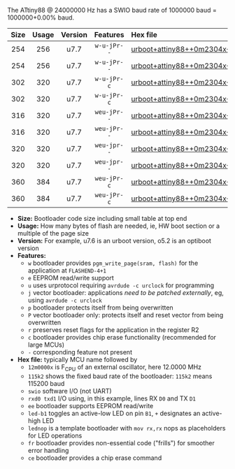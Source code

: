 The ATtiny88 @ 24000000 Hz has a SWIO baud rate of 1000000 baud = 1000000+0.00% baud.

|Size|Usage|Version|Features|Hex file|
|:-:|:-:|:-:|:-:|:--|
|254|256|u7.7|`w-u-jPr--`|[urboot+attiny88++0m2304x++++9k6_swio_rxd7_txd6_led+d0.hex](https://raw.githubusercontent.com/stefanrueger/urboot.hex/main/mcus/attiny88/external_oscillator/fcpu++0m2304_Hz/br++++9k6_bps/urboot+attiny88++0m2304x++++9k6_swio_rxd7_txd6_led+d0.hex)|
|254|256|u7.7|`w-u-jPr--`|[urboot+attiny88++0m2304x++++9k6_swio_rxd7_txd6_lednop.hex](https://raw.githubusercontent.com/stefanrueger/urboot.hex/main/mcus/attiny88/external_oscillator/fcpu++0m2304_Hz/br++++9k6_bps/urboot+attiny88++0m2304x++++9k6_swio_rxd7_txd6_lednop.hex)|
|302|320|u7.7|`w-u-jPr-c`|[urboot+attiny88++0m2304x++++9k6_swio_rxd7_txd6_led+d0_fr_ce.hex](https://raw.githubusercontent.com/stefanrueger/urboot.hex/main/mcus/attiny88/external_oscillator/fcpu++0m2304_Hz/br++++9k6_bps/urboot+attiny88++0m2304x++++9k6_swio_rxd7_txd6_led+d0_fr_ce.hex)|
|302|320|u7.7|`w-u-jPr-c`|[urboot+attiny88++0m2304x++++9k6_swio_rxd7_txd6_lednop_fr_ce.hex](https://raw.githubusercontent.com/stefanrueger/urboot.hex/main/mcus/attiny88/external_oscillator/fcpu++0m2304_Hz/br++++9k6_bps/urboot+attiny88++0m2304x++++9k6_swio_rxd7_txd6_lednop_fr_ce.hex)|
|316|320|u7.7|`weu-jPr--`|[urboot+attiny88++0m2304x++++9k6_swio_rxd7_txd6_ee_led+d0.hex](https://raw.githubusercontent.com/stefanrueger/urboot.hex/main/mcus/attiny88/external_oscillator/fcpu++0m2304_Hz/br++++9k6_bps/urboot+attiny88++0m2304x++++9k6_swio_rxd7_txd6_ee_led+d0.hex)|
|316|320|u7.7|`weu-jPr--`|[urboot+attiny88++0m2304x++++9k6_swio_rxd7_txd6_ee_lednop.hex](https://raw.githubusercontent.com/stefanrueger/urboot.hex/main/mcus/attiny88/external_oscillator/fcpu++0m2304_Hz/br++++9k6_bps/urboot+attiny88++0m2304x++++9k6_swio_rxd7_txd6_ee_lednop.hex)|
|320|320|u7.7|`weu-jpr--`|[urboot+attiny88++0m2304x++++9k6_swio_rxd7_txd6_ee_led+d0_fr.hex](https://raw.githubusercontent.com/stefanrueger/urboot.hex/main/mcus/attiny88/external_oscillator/fcpu++0m2304_Hz/br++++9k6_bps/urboot+attiny88++0m2304x++++9k6_swio_rxd7_txd6_ee_led+d0_fr.hex)|
|320|320|u7.7|`weu-jpr--`|[urboot+attiny88++0m2304x++++9k6_swio_rxd7_txd6_ee_lednop_fr.hex](https://raw.githubusercontent.com/stefanrueger/urboot.hex/main/mcus/attiny88/external_oscillator/fcpu++0m2304_Hz/br++++9k6_bps/urboot+attiny88++0m2304x++++9k6_swio_rxd7_txd6_ee_lednop_fr.hex)|
|360|384|u7.7|`weu-jPr-c`|[urboot+attiny88++0m2304x++++9k6_swio_rxd7_txd6_ee_led+d0_fr_ce.hex](https://raw.githubusercontent.com/stefanrueger/urboot.hex/main/mcus/attiny88/external_oscillator/fcpu++0m2304_Hz/br++++9k6_bps/urboot+attiny88++0m2304x++++9k6_swio_rxd7_txd6_ee_led+d0_fr_ce.hex)|
|360|384|u7.7|`weu-jPr-c`|[urboot+attiny88++0m2304x++++9k6_swio_rxd7_txd6_ee_lednop_fr_ce.hex](https://raw.githubusercontent.com/stefanrueger/urboot.hex/main/mcus/attiny88/external_oscillator/fcpu++0m2304_Hz/br++++9k6_bps/urboot+attiny88++0m2304x++++9k6_swio_rxd7_txd6_ee_lednop_fr_ce.hex)|

- **Size:** Bootloader code size including small table at top end
- **Usage:** How many bytes of flash are needed, ie, HW boot section or a multiple of the page size
- **Version:** For example, u7.6 is an urboot version, o5.2 is an optiboot version
- **Features:**
  + `w` bootloader provides `pgm_write_page(sram, flash)` for the application at `FLASHEND-4+1`
  + `e` EEPROM read/write support
  + `u` uses urprotocol requiring `avrdude -c urclock` for programming
  + `j` vector bootloader: applications *need to be patched externally*, eg, using `avrdude -c urclock`
  + `p` bootloader protects itself from being overwritten
  + `P` vector bootloader only: protects itself and reset vector from being overwritten
  + `r` preserves reset flags for the application in the register R2
  + `c` bootloader provides chip erase functionality (recommended for large MCUs)
  + `-` corresponding feature not present
- **Hex file:** typically MCU name followed by
  + `12m0000x` is F<sub>CPU</sub> of an external oscillator, here 12.0000 MHz
  + `115k2` shows the fixed baud rate of the bootloader: `115k2` means 115200 baud
  + `swio` software I/O (not UART)
  + `rxd0 txd1` I/O using, in this example, lines RX `D0` and TX `D1`
  + `ee` bootloader supports EEPROM read/write
  + `led-b1` toggles an active-low LED on pin `B1`, `+` designates an active-high LED
  + `lednop` is a template bootloader with `mov rx,rx` nops as placeholders for LED operations
  + `fr` bootloader provides non-essential code ("frills") for smoother error handling
  + `ce` bootloader provides a chip erase command
